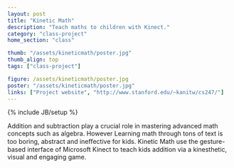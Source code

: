 ```yaml
---
layout: post
title: "Kinetic Math"
description: "Teach maths to children with Kinect."
category: "class-project"
home_section: "class"

thumb: "/assets/kineticmath/poster.jpg"
thumb_align: top
tags: ["class-project"]

figure: /assets/kineticmath/poster.jpg
poster: "/assets/kineticmath/poster.jpg"
links: ["Project website", "http://www.stanford.edu/~kanitw/cs247/"]
---
```

{% include JB/setup %}

Addition and subtraction play a crucial
role in mastering advanced math
concepts such as algebra.  However
Learning math through tons of text is too
boring, abstract and ineﬀective for kids.
Kinetic Math use the gesture-based
interface of Microsoft Kinect to teach kids
addition via a kinesthetic, visual and
engaging game.